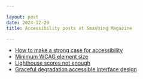 ```yaml
---

layout: post
date: 2024-12-29
title: Accessibility posts at Smashing Magazine

---
```


- [How to make a strong case for accessibility](https://smashingmagazine.com/2024/06/how-make-strong-case-accessibility/)
- [Minimum WCAG element size](https://smashingmagazine.com/2024/07/getting-bottom-minimum-wcag-conformant-interactive-element-size/)
- [Lighthouse scores not enough](https://smashingmagazine.com/2024/11/why-optimizing-lighthouse-score-not-enough-fast-website/)
- [Graceful degradation accessible interface design](https://smashingmagazine.com/2024/12/importance-graceful-degradation-accessible-interface-design/)